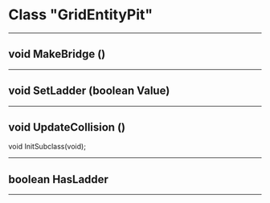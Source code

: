 # Class "GridEntityPit"
___ 
## void MakeBridge ()

___ 
## void SetLadder (boolean Value)

___ 
## void UpdateCollision ()
void InitSubclass(void); 
___ 
## boolean HasLadder

___ 
